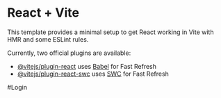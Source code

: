 # React + Vite

This template provides a minimal setup to get React working in Vite with HMR and some ESLint rules.

Currently, two official plugins are available:

- [@vitejs/plugin-react](https://github.com/vitejs/vite-plugin-react/blob/main/packages/plugin-react/README.md) uses [Babel](https://babeljs.io/) for Fast Refresh
- [@vitejs/plugin-react-swc](https://github.com/vitejs/vite-plugin-react-swc) uses [SWC](https://swc.rs/) for Fast Refresh

#Login

<!--
<div className="relative flex flex-col items-center justify-center h-screen bg-gradient-to-b from-teal-600 from-100% to-gray-100 to-0% space-y-6">
      <div className="absolute top-0 left-0 w-full h-1/2 bg-wolkite bg-cover bg-center"></div>

      <div className="relative z-10 flex flex-col items-center justify-center space-y-6">
        <img className="w-28 object-fit" src="/wolkite.png" alt="logo" />
        <h2 className="font-pacifico text-5xl text-center text-white">
          Wolkite Human Resource Management System
        </h2>
        <div className="border shadow p-6 w-80 bg-white rounded-lg">
          <h2 className="text-2xl font-bold mb-4 text-center">Login</h2>
          {error && <p className="text-red-500 text-sm">{error}</p>}
          <form onSubmit={handleSubmit}>
            <div className="mb-4">
              <label htmlFor="email" className="block text-gray-700">
                Email
              </label>
              <input
                id="email"
                type="email"
                placeholder="Enter Email"
                className="w-full px-3 py-2 border rounded"
                onChange={(e) => setEmail(e.target.value)}
                required
              />
            </div>
            <div>
              <label htmlFor="password" className="block text-gray-700">
                Password
              </label>
              <input
                id="password"
                type="password"
                placeholder="********"
                className="w-full px-3 py-2 border rounded"
                onChange={(e) => setPassword(e.target.value)}
                required
              />
            </div>
            <div className="mb-4 flex items-center justify-between">
              <label className="inline-flex items-center" htmlFor="remember">
                <input
                  type="checkbox"
                  className="form-checkbox"
                  id="remember"
                />
                <span className="ml-2 text-gray-700">Remember me</span>
              </label>
              <a href="#" className="text-teal-600">
                Forgot password?
              </a>
            </div>
            <div className="mb-4">
              <button
                type="submit"
                className="w-full bg-teal-600 text-white py-2 rounded"
              >
                Login
              </button>
            </div>
          </form>
        </div>
      </div>
    </div> -->
